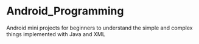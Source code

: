 # Android_Programming
Android mini projects for beginners to understand the simple and complex things implemented with Java and XML
